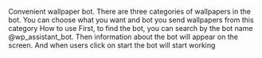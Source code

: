 Convenient wallpaper bot. There are three categories of wallpapers in the bot.  You can choose what you want and bot you send wallpapers from this category 
How to use
First, to find the bot, you can search by the bot name @wp_assistant_bot. Then information about the bot will appear on the screen. And when users click on start the bot will start working
